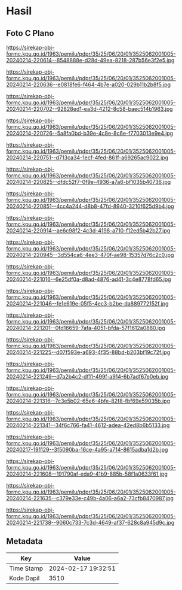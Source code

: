 # Hasil

## Foto C Plano

https://sirekap-obj-formc.kpu.go.id/1963/pemilu/pdpr/35/25/06/20/01/3525062001005-20240214-220614--8548888e-d28d-49ea-8218-287b56e3f2e5.jpg

https://sirekap-obj-formc.kpu.go.id/1963/pemilu/pdpr/35/25/06/20/01/3525062001005-20240214-220636--e0818fe6-f464-4b7e-a020-029b11b2b8f5.jpg

https://sirekap-obj-formc.kpu.go.id/1963/pemilu/pdpr/35/25/06/20/01/3525062001005-20240214-220702--92828ed1-ea3d-4212-8c58-baec514b1963.jpg

https://sirekap-obj-formc.kpu.go.id/1963/pemilu/pdpr/35/25/06/20/01/3525062001005-20240214-220726--5a8fa0bd-b39e-4c8e-8c6e-f7703013e9e4.jpg

https://sirekap-obj-formc.kpu.go.id/1963/pemilu/pdpr/35/25/06/20/01/3525062001005-20240214-220751--d713ca34-1ecf-4fed-861f-a69265ac9022.jpg

https://sirekap-obj-formc.kpu.go.id/1963/pemilu/pdpr/35/25/06/20/01/3525062001005-20240214-220825--dfdc52f7-0f9e-4936-a7a6-bf1035b40736.jpg

https://sirekap-obj-formc.kpu.go.id/1963/pemilu/pdpr/35/25/06/20/01/3525062001005-20240214-220851--4cc4a244-d8b8-47fd-8940-3210f625d9b4.jpg

https://sirekap-obj-formc.kpu.go.id/1963/pemilu/pdpr/35/25/06/20/01/3525062001005-20240214-220914--ae6c98f2-4c3d-4198-a710-f12ed5b42b27.jpg

https://sirekap-obj-formc.kpu.go.id/1963/pemilu/pdpr/35/25/06/20/01/3525062001005-20240214-220945--3d554ca6-4ee3-470f-ae98-15357d76c2c0.jpg

https://sirekap-obj-formc.kpu.go.id/1963/pemilu/pdpr/35/25/06/20/01/3525062001005-20240214-221016--6e25df0a-d8ad-4876-ad41-3c4e8778fd65.jpg

https://sirekap-obj-formc.kpu.go.id/1963/pemilu/pdpr/35/25/06/20/01/3525062001005-20240214-221046--fe1e619e-05f5-4ec3-b2be-da889772152f.jpg

https://sirekap-obj-formc.kpu.go.id/1963/pemilu/pdpr/35/25/06/20/01/3525062001005-20240214-221201--0fd16659-7afa-4051-bfda-57f1612a0880.jpg

https://sirekap-obj-formc.kpu.go.id/1963/pemilu/pdpr/35/25/06/20/01/3525062001005-20240214-221225--d07f593e-a693-4f35-88bd-b203bf19c72f.jpg

https://sirekap-obj-formc.kpu.go.id/1963/pemilu/pdpr/35/25/06/20/01/3525062001005-20240214-221249--d7a2b4c2-df11-499f-a914-6b7adf67e0eb.jpg

https://sirekap-obj-formc.kpu.go.id/1963/pemilu/pdpr/35/25/06/20/01/3525062001005-20240214-221316--7c3e5b02-65e6-4bfe-82f8-fbf69e59035b.jpg

https://sirekap-obj-formc.kpu.go.id/1963/pemilu/pdpr/35/25/06/20/01/3525062001005-20240214-221341--34f6c766-fa41-4612-adea-42ed8b6b5133.jpg

https://sirekap-obj-formc.kpu.go.id/1963/pemilu/pdpr/35/25/06/20/01/3525062001005-20240217-191129--3f5090ba-16ce-4a95-a714-8615adba1d2b.jpg

https://sirekap-obj-formc.kpu.go.id/1963/pemilu/pdpr/35/25/06/20/01/3525062001005-20240214-221608--191790af-eda9-41b9-885b-58f1a0633f61.jpg

https://sirekap-obj-formc.kpu.go.id/1963/pemilu/pdpr/35/25/06/20/01/3525062001005-20240214-221635--c379e33e-c49b-4a06-a6a2-73cfb8470987.jpg

https://sirekap-obj-formc.kpu.go.id/1963/pemilu/pdpr/35/25/06/20/01/3525062001005-20240214-221738--9060c733-7c3d-4649-af37-628c8a945d9c.jpg


## Metadata

| Key        | Value               |
| ---------- | ------------------- |
| Time Stamp | 2024-02-17 19:32:51 |
| Kode Dapil | 3510                |



